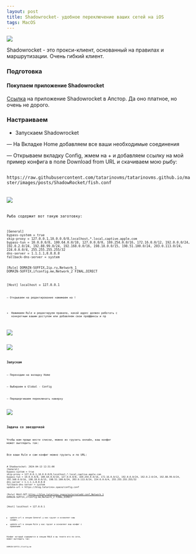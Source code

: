 ```yaml
---
layout: post
title: Shadowrocket- удобное переключение ваших сетей на iOS
tags: MacOS
---
```

![](https://raw.githubusercontent.com/tatarinovms/tatarinovms.github.io/master/images/posts/ShadowRocket/logo.png)

Shadowrocket - это прокси-клиент, основанный на правилах и маршрутизации. Очень гибкий клиент.

### Подготовка

#### Покупаем приложение Shadowrocket

[Ссылка](https://apps.apple.com/ru/app/shadowrocket/id932747118) на приложение Shadowrocket в Апстор. Да оно платное, но очень не дорого.

### Настраиваем

- Запускаем Shadowrocket

— На Вкладке Home добавляем все ваши необходимые соединения

— Открываем вкладку Config, жмем на + и добавляем ссылку на мой пример конфига в поле Download from URL и скачиваем мою рыбу:

<code>
https://raw.githubusercontent.com/tatarinovms/tatarinovms.github.io/master/images/posts/ShadowRocket/fish.conf
<code>

![](https://raw.githubusercontent.com/tatarinovms/tatarinovms.github.io/master/images/posts/ShadowRocket/1.png)


Рыба содержит вот такую заготовку: 

<code>
[General]
bypass-system = true
skip-proxy = 127.0.0.1,10.0.0.0/8,localhost,*.local,captive.apple.com
bypass-tun = 10.0.0.0/8, 100.64.0.0/10, 127.0.0.0/8, 169.254.0.0/16, 172.16.0.0/12, 192.0.0.0/24, 192.0.2.0/24, 192.88.99.0/24, 192.168.0.0/16, 198.18.0.0/15, 198.51.100.0/24, 203.0.113.0/24, 224.0.0.0/4, 255.255.255.255/32
dns-server = 1.1.1.1,8.8.8.8
fallback-dns-server = system

[Rule]
DOMAIN-SUFFIX,2ip.ru,Network_1
DOMAIN-SUFFIX,ifconfig.me,Network_2
FINAL,DIRECT

[Host]
localhost = 127.0.0.1
<code>

— Открываем на редактирование нажимаем на ! 

- Нажимаем Rule и редактируем правила, какой адрес должен работать с конкретным вашим доступом или добавляем свои преффиксы и пр

![](https://raw.githubusercontent.com/tatarinovms/tatarinovms.github.io/master/images/posts/ShadowRocket/2.png)

![](https://raw.githubusercontent.com/tatarinovms/tatarinovms.github.io/master/images/posts/ShadowRocket/3.png)

### Запускам

— Переходим на вкладку Home

— Выбираем в Global - Config

— Передергиваем переключать наверху

![](https://raw.githubusercontent.com/tatarinovms/tatarinovms.github.io/master/images/posts/ShadowRocket/4.png)


### Задача со звездочкой 

Чтобы вам проще вести списки, можно их грузить онлайн, ваш конфиг может выглядить так:

Все ваши Rule и сам конфиг можно грузить и по URL:

<code>
# Shadowrocket: 2024-04-13 12:31:00
[General]
bypass-system = true
skip-proxy = 127.0.0.1,10.0.0.0/8,localhost,*.local,captive.apple.com
bypass-tun = 10.0.0.0/8, 100.64.0.0/10, 127.0.0.0/8, 169.254.0.0/16, 172.16.0.0/12, 192.0.0.0/24, 192.0.2.0/24, 192.88.99.0/24, 192.168.0.0/16, 198.18.0.0/15, 198.51.100.0/24, 203.0.113.0/24, 224.0.0.0/4, 255.255.255.255/32
dns-server = 1.1.1.1,8.8.8.8
fallback-dns-server = system
update-url = https://blog.tatarinov.space/config.conf

[Rule]
RULE-SET,https://blog.tatarinov.space/externaladd.conf,Network_1
DOMAIN-SUFFIX,ifconfig.me,Network_2
FINAL,DIRECT

[Host]
localhost = 127.0.0.1
<code>

- update-url в секции General у вас грузит и основляет ваш конфиг,
- update-url в секции Rule у вас грузит и основляет ваш конфиг c правилами

Конфиг который содержится в секции RULE и вы тянете его по сети, может выглядить так:

<code>
DOMAIN-SUFFIX,ifconfig.me
<code>


